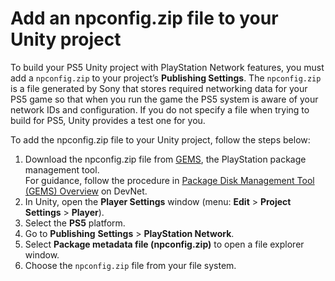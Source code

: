 # Add an npconfig.zip file to your Unity project

To build your PS5 Unity project with PlayStation Network features, you must add a `npconfig.zip` to your project’s **Publishing Settings**. The `npconfig.zip` is a file generated by Sony that stores required networking data for your PS5 game so that when you run the game the PS5 system is aware of your network IDs and configuration. If you do not specify a file when trying to build for PS5, Unity provides a test one for you.

To add the npconfig.zip file to your Unity project, follow the steps below: 

1. Download the npconfig.zip file from [GEMS](https://tools.partners.playstation.net/gems-tool), the PlayStation package management tool. <br/> For guidance, follow the procedure in [Package Disk Management Tool (GEMS) Overview](https://p.siedev.net/resources/documents/SDK/5.000/Package_Disc_Management_Tool_GEMS-Overview/__document_toc.html) on DevNet.
2. In Unity, open the **Player Settings** window (menu: **Edit** > **Project Settings** > **Player**).
3. Select the **PS5** platform.
4. Go to **Publishing** **Settings** > **PlayStation Network**.
5. Select **Package metadata file (npconfig.zip)** to open a file explorer window.  
6. Choose the `npconfig.zip` file from your file system.
